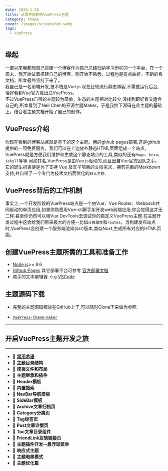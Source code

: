 ```yaml
---
date: 2020-1-26
title: 从零开始制作VuePress主题
category: theme
cover: /images/screenshot.webp
tags:
  - VuePress
---
```

## 缘起

一直以来我都想自己搭建一个博客作为自己总结归纳学习历程的一个平台，在一个周末，我开始试着搭建自己的博客，刚开始不熟悉，过程也是有点曲折，不断的看文档，所幸最终坚持下来了。  
我自己是一名前端开发,技术栈是Vue.js.现在比较流行静态博客,不需要运行后台,恰好看到Vue官方推出过VuePress。  
不过VuePress自带的主题较为简单，生态的主题相对比较少,没找到即好看又适合自己的,所幸看到了Neil Chen的开源主题Maker，于是我拉下源码在此主题的基础上，结合着主题文档开始了自己的创作。

## VuePress介绍

你现在看到的博客站点就是基于的这个主题。用的github pages部署,这是github提供的一项免费服务，我们可以在上边放些静态HTML页面组成一个站点。VuePress就是方便我们维护和生成这个静态站点的工具,类似的还有`Hugo`、`hexo`、`jekyll`等等 闻如其名,VuePress是由Vue.js驱动的,而且出自Vue官方团队之手。它的诞生初衷便是为了支持 Vue 及其子项目的文档需求，拥有完善的Markdown支持,并自带了一个专门为技术文档而优化的`默认主题`.

## VuePress背后的工作机制
事实上,一个开发阶段的VuePress站点是一个由Vue、Vue Router、Webpack共同驱动的单页应用,如果你熟悉用Vue-cli脚手架开发web前端应用,你会觉得这并无二样,甚至你仍然可以用Vue DevTools去调试你的自定义VuePress主题.在主题开发过程中这会给我们带来极大的方便--比如`计算属性`和`routes`。当构建发布站点时,VuePress会创建一个服务端渲染(ssr)版本,类似Nuxt,生成所有对应的HTML页面。

## 创建VuePress主题所需的工具和准备工作

* [Node.js](https://nodejs.org/en/)>= 8.6
* [Github Pages](https://pages.github.com/) 其它部署平台可参考 [官方部署文档](https://vuepress.vuejs.org/zh/guide/deploy.html)
* 顺手的文本编辑器. e.g [VSCode](https://code.visualstudio.com/)

## 主题源码下载
- 完整的主题源码都放在GitHub上了,可以随时Clone下来做为参照.

- [`VuePress-theme-maker`](https://github.com/80maker)

---

## 开启VuePress主题开发之旅

---

* :bear: [**常用术语**](/post/2021/01/01/theme-learning-concept.html)
* :sheep: **主题目录结构**
* :elephant: **模板文件和布局**
* :koala: **主题继承和插件**
* :hamster: **Header模板**
* :eagle: **内置搜索**
* :frog: **NavBar导航模板**
* :whale: **SideBar模板**
* :shark: **Archive文章归档页**
* :cow2: **Category分类页**
* :dragon_face: **Tag标签页**
* :unicorn: **Post文章详情页**
* :turtle: **Toc文章目录组件**
* :snail: **FriendLink友情链接页**
* :octopus: **主题插件开发--悬浮球菜单**
* :tropical_fish: **响应式主题**
* :bat: **主题暗黑模式**
* :dolphin: **主题优化篇**